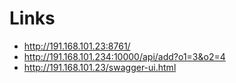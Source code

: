 # Links
 - http://191.168.101.23:8761/
 - http://191.168.101.234:10000/api/add?o1=3&o2=4
 - http://191.168.101.23/swagger-ui.html
 